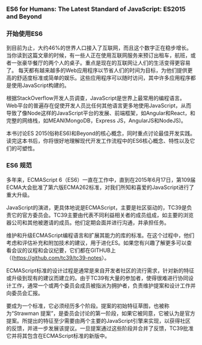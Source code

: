 ### ES6 for Humans: The Latest Standard of JavaScript: ES2015 and Beyond



### 开始使用ES6



到目前为止，大约46%的世界人口接入了互联网，而且这个数字正在稳步增长。 当你读到这篇文章的时候，有一些人正在使用互联网服务来预订出租车，航班，或者一张豪华餐厅的两个人的桌子。重点是现在的互联网让人们的生活变得更容易了。 每天都有越来越多的Web应用程序以节省人们的时间为目标，为他们提供更高的舒适度标准或简单的娱乐。这些应用程序可以随时访问，其中许多应用程序都是使用JavaScript构建的。 



根据StackOverflow开发人员调查，JavaScript是世界上最常用的编程语言。Web平台的普遍存在促使开发人员比任何其他语言更多地使用JavaScript，从而导致了像Node这样的JavaScript平台的发展、前端框架，如Angular和React，和完整的网络栈，如MEAN(MongoDB，Express JS，AngularJS和NodeJS)。



 本书讨论ES 2015(俗称ES6)和Beyond的核心概念，同时重点讨论最佳开发实践。 读完这本书后，你将很好地理解现代开发工作流程中的ES6核心概念、特性以及它们的可塑性。

 

### ES6 规范

多年来，ECMAScript 6（ES6）一直在工作中，直到在2015年6月17日，第109届ECMA大会批准了第六版ECMA262标准，对我们所知和喜爱的JavaScript进行了重大升级。

JavaScript的演进，更具体地说是ECMAScript，主要是社区驱动的，TC39是负责它的官方委员会。TC39主要由代表不同利益相关者的成员组成，如主要的浏览器公司和其他被邀请的成员。他们定期会面并进行沟通，并承担任务。

维护和升级ECMAScript编程语言和扩展其能力的库的标准。在这个过程中，他们考虑和评估补充和附加技术的建议，用于进化ES。如果您有兴趣了解更多可以查看会议的议程和会议纪要，它们都在GITHUB上（(<https://github.com/tc39/tc39-notes>）。

ECMAScript标准的设计过程是通常是来自开发者社区的流行需求，针对新的特征或升级到现有的建议而建立的。由于TC39有大量的参加者，使得很难进行协同设计工作，通常一个或两个委员会成员被指派为拥护者，负责维护提案和设计工作并向委员会汇报。

要成为一个标准，它必须经历多个阶段。提案的初始特征草图，也被称为“Strawman 提案”，是委员会讨论的第一阶段，如果它被同意，它被认为是官方提案。所提出的特征至少需要由两个主要的JavaScript引擎来实现，以获得社区的反馈，并进一步发展该提议。一旦提案通过这些阶段并合并了反馈，TC39批准它并将其包含在ECMAScript标准的新版中。

 

 